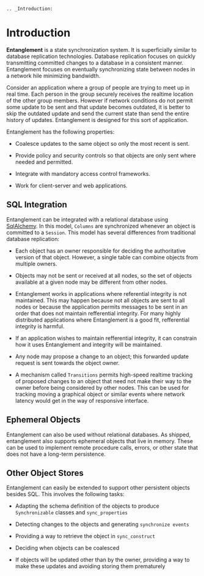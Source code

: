 ```eval_rst
.. _Introduction:
```
# Introduction

**Entanglement** is a state synchronization system.  It is superficially similar to database replication technologies.  Database replication focuses on quickly transmitting committed changes to a database in a consistent manner.  Entanglement focuses  on eventually synchronizing state between nodes in a network hile minimizing bandwidth.

Consider an application where a group of people are trying to meet up in real time.  Each person in the group securely receives the realtime location of the other group members.  However if network conditions do not permit some update to be sent and that update becomes outdated, it is better to skip the outdated update and send the current state than send the entire history of updates.  Entanglement is designed for this sort of application.

Entanglement has the following properties:



* Coalesce updates to the same object so only the most recent is sent.

* Provide policy and security controls so that objects are only sent where needed and permitted.

* Integrate with mandatory access control frameworks.

* Work for client-server and web applications.

## SQL Integration

Entanglement can be integrated with a relational database using [SqlAlchemy](http://www.sqlalchemy.org/).  In this model, `Columns` are synchronized whenever an object is committed to a `Session`.  This model has several differences from traditional database replication:

* Each object has an owner responsible for deciding the authoritative version of that object.  However, a single table can combine objects from multiple owners.

* Objects may not be sent or received at all nodes, so the set of objects available at a given node may be different from other nodes.

* Entanglement works in applications where referential integrity is not maintained.  This may happen because not all objects are sent to all nodes or because the application permits messages to be sent in an order that does not maintain refferential integrity.  For many highly distributed applications where Entanglement is a good fit, refferential integrity is harmful.

* If an application wishes to maintain refferential integrity, it can constrain how it uses Entanglement and integrity will be maintained.

* Any node may propose a change to an object; this forwarded update request is sent towards the object owner.

* A mechanism called `Transitions` permits high-speed realtime tracking of proposed changes to an object that need not make their way to the owner before being considered by other nodes.  This can be used for tracking moving a graphical object or similar events where network latency would get in the way of responsive interface.

## Ephemeral Objects

Entanglement can also be used without relational databases.  As shipped, entanglement also supports ephemeral objects that live in memory.  These can be used to implement remote procedure calls, errors, or other state that does not have a long-term persistence.

## Other Object Stores

Entanglement can easily be extended to support other persistent objects besides SQL.  This involves the following tasks:

* Adapting the schema definition of the objects to produce `Synchronizable` classes and `sync_properties`

* Detecting changes to the objects and generating `synchronize events`

* Providing a way to retrieve the object in `sync_construct`

* Deciding when objects can be coalesced

* If objects will be updated other than by the owner, providing a way to make these updates and avoiding storing them prematurely
